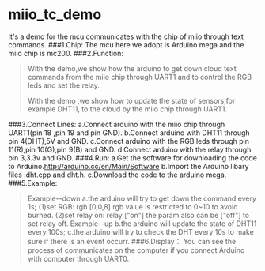 miio_tc_demo
============

It's a demo for the mcu communicates with the chip of miio through text commands. 
###1.Chip:
    The mcu here we adopt is Arduino mega and the miio chip is mc200.
###2.Function:
>    With the demo,we show how the arduino to get down cloud text commands from the miio chip through UART1 and to control the RGB leds and set the relay.
>
>    With the demo ,we show how to update the state of sensors,for example DHT11, to the cloud by the miio chip through UART1.
>
###3.Connect Lines:
    a.Connect arduino with the miio chip through UART1(pin 18 ,pin 19 and pin GND).
    b.Connect arduino with DHT11 through pin 4(DHT),5V and GND.
    c.Connect arduino with the RGB leds through pin 11(R),pin 10(G),pin 9(B) and GND.
    d.Connect arduino with the relay through pin 3,3.3v and GND.
###4.Run:
    a.Get the software for downloading the code to Arduino.http://arduino.cc/en/Main/Software 
    b.Import the Arduino libary files :dht.cpp and dht.h. 
    c.Download the code to the arduino mega.
###5.Example:
  >Example--down
    a.the arduino will try to get down the command every 1s;
      (1)set RGB:       rgb  [0,0,8]
         rgb value is restricted to 0~10 to avoid burned.
      (2)set relay on:  relay  ["on"]
        the param also can be ["off"] to set relay off.
  >Example--up
    b.the arduino will update the state of DHT11 every 100s;
    c.the arduino will try to check the DHT every 10s to make sure if there is an event occurr.
###6.Display：
You can see the process of communicates on the computer if you connect Arduino with computer through UART0. 
